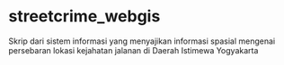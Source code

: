 # streetcrime_webgis
Skrip dari sistem informasi yang menyajikan informasi spasial mengenai persebaran lokasi kejahatan jalanan di Daerah Istimewa Yogyakarta
